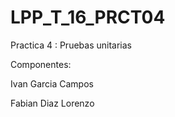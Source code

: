 LPP_T_16_PRCT04
===============
Practica 4 : Pruebas unitarias

Componentes:

Ivan Garcia Campos

Fabian Diaz Lorenzo




